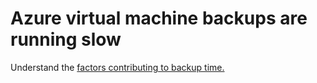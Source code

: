 <properties
    pageTitle="Azure backup server"
    description="Why I can't backup my server"
    service="microsoft.recoveryservices"
    resource="vaults"
    authors="aashu"
    selfHelpType="faq"
    topics="ClearDB"
    keywords="backup"
    resourceTags=""   
    productPesIds="15207"
/>

# Azure virtual machine backups are running slow

Understand the [factors contributing to backup time.](https://azure.microsoft.com/documentation/articles/backup-azure-vms-introduction/#total-vm-backup-time)

